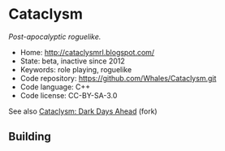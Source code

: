 # Cataclysm

_Post-apocalyptic roguelike._

- Home: http://cataclysmrl.blogspot.com/
- State: beta, inactive since 2012
- Keywords: role playing, roguelike
- Code repository: https://github.com/Whales/Cataclysm.git
- Code language: C++
- Code license: CC-BY-SA-3.0

See also [Cataclysm: Dark Days Ahead](cataclysm_dark_days_ahead.md) (fork)

## Building

